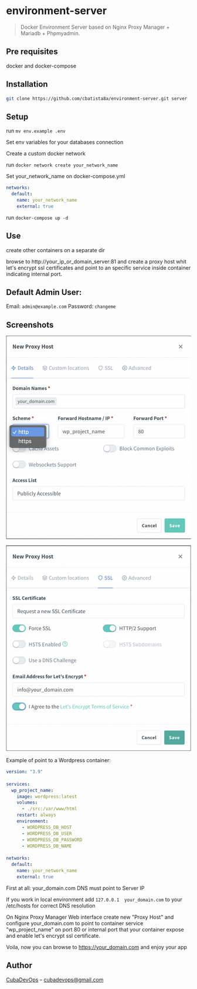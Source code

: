 # environment-server
> Docker Environment Server based on Nginx Proxy Manager + Mariadb + Phpmyadmin.

## Pre requisites

docker and docker-compose

## Installation

```sh
git clone https://github.com/cbatista8a/environment-server.git server
```

## Setup

run `mv env.example .env`

Set env variables for your databases connection

Create a custom docker network

run `docker network create your_network_name`

Set your_network_name on docker-compose.yml

```yml
networks:
  default:
    name: your_network_name
    external: true
```

run `docker-compose up -d`

## Use

create other containers on a separate dir

browse to http://your_ip_or_domain_server:81 and create a proxy host whit let's encrypt ssl certificates
and point to an specific service inside container indicating internal port.

## Default Admin User:

Email:    `admin@example.com`
Password: `changeme`

## Screenshots

![septup domain](./doc/register_domain_proxy.png)

![septup ssl certificate](./doc/septup_ssl_certificate.png)

Example of point to a Wordpress container:

```yml
version: "3.9"

services:
  wp_project_name:
    image: wordpress:latest
    volumes:
      - ./src:/var/www/html
    restart: always
    environment:
      - WORDPRESS_DB_HOST
      - WORDPRESS_DB_USER
      - WORDPRESS_DB_PASSWORD
      - WORDPRESS_DB_NAME

networks:
  default:
    name: your_network_name
    external: true
```

First at all: your_domain.com DNS must point to Server IP

If you work in local environment add `127.0.0.1  your_domain.com` to your /etc/hosts 
for correct DNS resolution

On Nginx Proxy Manager Web interface create new "Proxy Host"
and configure your_domain.com to point to container service "wp_project_name"
on port 80 or internal port that your container expose and enable let's encrypt ssl certificate.

Voila, now you can browse to https://your_domain.com and enjoy your app

## Author

[CubaDevOps](https://github.com/cbatista8a) – [cubadevops@gmail.com](mailto:cubadevops@gmail.com)

